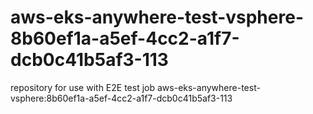 # aws-eks-anywhere-test-vsphere-8b60ef1a-a5ef-4cc2-a1f7-dcb0c41b5af3-113
repository for use with E2E test job aws-eks-anywhere-test-vsphere:8b60ef1a-a5ef-4cc2-a1f7-dcb0c41b5af3-113
